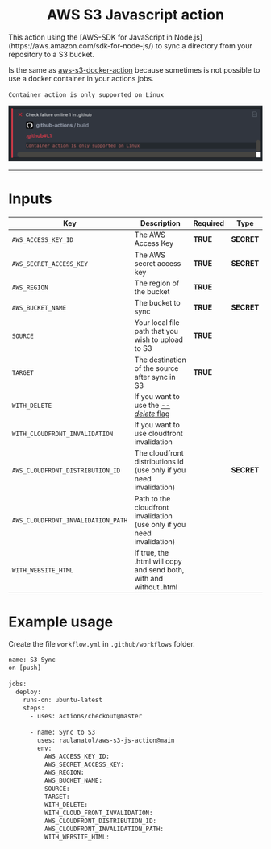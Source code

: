 <div align="center">
    <h1>AWS S3 Javascript action</h1>
</div>

<p>This action using the [AWS-SDK for JavaScript in Node.js](https://aws.amazon.com/sdk-for-node-js/) to sync a directory from your repository to a S3 bucket.</p>

Is the same as [aws-s3-docker-action](https://github.com/raulanatol/aws-s3-docker-action) because sometimes is not possible to use a docker container in your actions jobs.

`Container action is only supported on Linux`

![Container action is only supported on Linux](docs/container-error.png)

---

# Inputs

| Key | Description | Required | Type |
| --- | ----------- | -------- | ---- |
| `AWS_ACCESS_KEY_ID` | The  AWS Access Key | **TRUE** | **SECRET** |
| `AWS_SECRET_ACCESS_KEY` | The AWS secret access key | **TRUE** | **SECRET** |
| `AWS_REGION` | The region of the bucket | **TRUE** | |
| `AWS_BUCKET_NAME` | The bucket to sync | **TRUE** | **SECRET** |
| `SOURCE` | Your local file path that you wish to upload to S3 | **TRUE** | |
| `TARGET` | The destination of the source after sync in S3 | **TRUE** | |
| `WITH_DELETE` | If you want to use the [*--delete* flag](https://docs.aws.amazon.com/cli/latest/reference/s3/sync.html#synopsis) | | | 
| `WITH_CLOUDFRONT_INVALIDATION` | If you want to use cloudfront invalidation | | |
| `AWS_CLOUDFRONT_DISTRIBUTION_ID` | The cloudfront distributions id (use only if you need invalidation) | | **SECRET** |  
| `AWS_CLOUDFRONT_INVALIDATION_PATH` | Path to the cloudfront invalidation (use only if you need invalidation) | | |  
| `WITH_WEBSITE_HTML` | If true, the .html will copy and send both, with and without .html | | |  

# Example usage

Create the file `workflow.yml` in `.github/workflows` folder.

```
name: S3 Sync
on [push]

jobs:
  deploy:
    runs-on: ubuntu-latest
    steps:
      - uses: actions/checkout@master

      - name: Sync to S3
        uses: raulanatol/aws-s3-js-action@main
        env:
          AWS_ACCESS_KEY_ID:
          AWS_SECRET_ACCESS_KEY:
          AWS_REGION: 
          AWS_BUCKET_NAME: 
          SOURCE: 
          TARGET: 
          WITH_DELETE: 
          WITH_CLOUD_FRONT_INVALIDATION: 
          AWS_CLOUDFRONT_DISTRIBUTION_ID: 
          AWS_CLOUDFRONT_INVALIDATION_PATH:
          WITH_WEBSITE_HTML:
```

